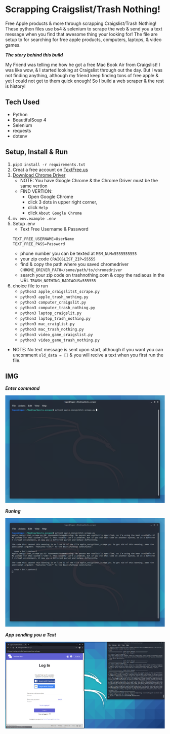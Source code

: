 # Scrapping Craigslist/Trash Nothing!
Free Apple products & more through scrapping Craigslist/Trash Nothing! These python files use bs4 & selenium to scrape the web & send you a text message when you find that awesome thing your looking for! The file are setup to for searching for free apple products, computers, laptops, & video games. 

***The story behind this build***

My Friend was telling me how he got a free Mac Book Air from Craigslist! I was like wow, & I started looking at Craigslist through out the day. But I was not finding anything, although my friend keep finding tons of free apple & yet I could not get to them quick enough! So I build a web scraper & the rest is history!

## Tech Used
- Python
- BeautifulSoup 4
- Selenium
- requests
- dotenv


## Setup, Install & Run

1. `pip3 install -r requirements.txt`
2. Creat a free account on [TextFree.us](https://messages.textfree.us/login)
3. [Download Chrome Driver](https://sites.google.com/a/chromium.org/chromedriver/downloads)
    - NOTE: You have Google Chrome & the Chrome Driver must be the same vertion
    - FIND VERTION: 
        - Open Google Chrome
        - click 3 dots in upper right corner,
        - click `Help`
        - click `About Google Chrome`
4. `mv env.example .env`
5. Setup .env
    - Text Free Username & Password  
    ```
    TEXT_FREE_USERNAME=UserName
    TEXT_FREE_PASS=Password
    ```
    - phone number you can be texted at
    `MSM_NUM=5555555555`
    - your zip code
    `CRAIGSLIST_ZIP=55555`
    - find & copy the path where you saved chromedriver
    `CHROME_DRIVER_PATH=/some/path/to/chromedriver`
    - search your zip code on trashnothing.com & copy the radiaous in the URL
    `TRASH_NOTHING_RADIAOUS=555555`
6. choice file to run
    - `python3 apple_craigslitst_scrape.py`
    - `python3 apple_trash_nothing.py`
    - `python3 computer_craigslit.py`
    - `python3 computer_trash_nothing.py`
    - `python3 laptop_craigslit.py`
    - `python3 laptop_trash_nothing.py`
    - `python3 mac_craiglist.py`
    - `python3 mac_trash_nothing.py`
    - `python3 video_game_craigslist.py`
    - `python3 video_game_trash_nothing.py`

- NOTE: No text message is sent upon start, although if you want you can uncomment `old_data = []` & you will recive a text when you first run the file.


## IMG

***Enter command***

![Image of the terminal just before entering the command to run the scraper](https://raw.githubusercontent.com/LWRGitHub/cs_scraper/master/img/start.png?token=AMXINNFFM44HHAV45RJVNVTAYVAUQ)


***Runing***

![Image of the terminal runing the web scraper](https://raw.githubusercontent.com/LWRGitHub/cs_scraper/master/img/runing.png?token=AMXINND6VGLJDAPMDFQO7QTAYVASE)


***App sending you a Text***

![Image of the app having found something & starting to text a number.](https://raw.githubusercontent.com/LWRGitHub/cs_scraper/master/img/text.png?token=AMXINNDJRDIDFVY7K4SOCJTAYVAWO)